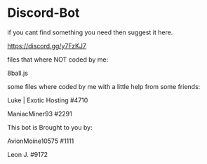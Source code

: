 # Discord-Bot

if you cant find something you need then suggest it here.

https://discord.gg/y7FzKJ7


files that where NOT coded by me:

8ball.js



some files where coded by me with a little help from some friends:

Luke | Exotic Hosting #4710

ManiacMiner93 #2291




This bot is Brought to you by:

AvionMoine10575 #1111 

Leon J. #9172
